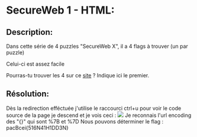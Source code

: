 # SecureWeb 1 - HTML:
## Description:
Dans cette série de 4 puzzles "SecureWeb X", il a 4 flags à trouver (un par puzzle)
 
Celui-ci est assez facile

Pourras-tu trouver les 4 sur ce <a href="https://www.peerat.dev/">site</a> ?
Indique ici le premier.

## Résolution:
Dès la redirection efféctuée j'utilise le raccourci ctrl+u pour voir le code source de la page je descend et je vois ceci :
<img src="https://cdn.discordapp.com/attachments/919873849015828510/1101575152245948469/image.png">
Je reconnais l'url encoding des "{}" qui sont %7B et %7D
Nous pouvons déterminer le flag : pacBcei{516N41H1DD3N}